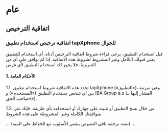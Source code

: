 # عام

## اتفاقية الترخيص

### اتفاقية ترخيص استخدام تطبيق tapXphone للجوال

قبل استخدام التطبيق، يرجى قراءة شروط اتفاقية الترخيص أدناه. أي استخدام للتطبيق يعني قبولك الكامل وغير المشروط لشروط هذه الاتفاقية. إذا لم توافق على أي من الشروط، فلا يجوز لك استخدام التطبيق لأي غرض.

#### 1. الأحكام العامة

1.1. تحدد هذه الاتفاقية شروط استخدام تطبيق tapXphone («التطبيق»)، وهي مبرمة بين أي شخص يستخدم التطبيق («المستخدم») و IBA Group a.s (المشار إليها بـ «صاحب الحق»).

1.2. من خلال نسخ التطبيق أو تثبيته على جهازك أو استخدامه بأي طريقة، فإنك تقر بموافقتك الكاملة وغير المشروطة على هذه الشروط.

... (تمت ترجمة باقي النصوص بنفس الأسلوب مع الحفاظ على البنية) ...
